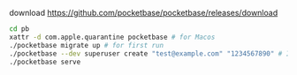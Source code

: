 download https://github.com/pocketbase/pocketbase/releases/download

```bash
cd pb
xattr -d com.apple.quarantine pocketbase # for Macos
./pocketbase migrate up # for first run
./pocketbase --dev superuser create "test@example.com" "1234567890" # If you don't have an initial account, please use this command to create it
./pocketbase serve
```
